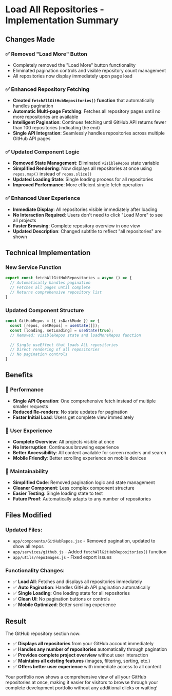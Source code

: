 # Load All Repositories - Implementation Summary

## Changes Made

### ✅ Removed "Load More" Button
- Completely removed the "Load More" button functionality
- Eliminated pagination controls and visible repository count management
- All repositories now display immediately upon page load

### ✅ Enhanced Repository Fetching
- **Created `fetchAllGitHubRepositories()` function** that automatically handles pagination
- **Automatic Multi-page Fetching**: Fetches all repository pages until no more repositories are available
- **Intelligent Pagination**: Continues fetching until GitHub API returns fewer than 100 repositories (indicating the end)
- **Single API Integration**: Seamlessly handles repositories across multiple GitHub API pages

### ✅ Updated Component Logic
- **Removed State Management**: Eliminated `visibleRepos` state variable
- **Simplified Rendering**: Now displays all repositories at once using `repos.map()` instead of `repos.slice()`
- **Updated Loading State**: Single loading process for all repositories
- **Improved Performance**: More efficient single fetch operation

### ✅ Enhanced User Experience
- **Immediate Display**: All repositories visible immediately after loading
- **No Interaction Required**: Users don't need to click "Load More" to see all projects
- **Faster Browsing**: Complete repository overview in one view
- **Updated Description**: Changed subtitle to reflect "all repositories" are shown

## Technical Implementation

### New Service Function
```javascript
export const fetchAllGitHubRepositories = async () => {
  // Automatically handles pagination
  // Fetches all pages until complete
  // Returns comprehensive repository list
}
```

### Updated Component Structure
```javascript
const GitHubRepos = ({ isDarkMode }) => {
  const [repos, setRepos] = useState([]);
  const [loading, setLoading] = useState(true);
  // Removed: visibleRepos state and loadMoreRepos function
  
  // Single useEffect that loads ALL repositories
  // Direct rendering of all repositories
  // No pagination controls
}
```

## Benefits

### 🚀 **Performance**
- **Single API Operation**: One comprehensive fetch instead of multiple smaller requests
- **Reduced Re-renders**: No state updates for pagination
- **Faster Initial Load**: Users get complete view immediately

### 👥 **User Experience**
- **Complete Overview**: All projects visible at once
- **No Interruption**: Continuous browsing experience
- **Better Accessibility**: All content available for screen readers and search
- **Mobile Friendly**: Better scrolling experience on mobile devices

### 🔧 **Maintainability**
- **Simplified Code**: Removed pagination logic and state management
- **Cleaner Component**: Less complex component structure
- **Easier Testing**: Single loading state to test
- **Future Proof**: Automatically adapts to any number of repositories

## Files Modified

### Updated Files:
- `app/components/GitHubRepos.jsx` - Removed pagination, updated to show all repos
- `app/services/github.js` - Added `fetchAllGitHubRepositories()` function
- `app/utils/repoImages.js` - Fixed export issues

### Functionality Changes:
- ✅ **Load All**: Fetches and displays all repositories immediately
- ✅ **Auto Pagination**: Handles GitHub API pagination automatically
- ✅ **Single Loading**: One loading state for all repositories
- ✅ **Clean UI**: No pagination buttons or controls
- ✅ **Mobile Optimized**: Better scrolling experience

## Result
The GitHub repository section now:
- ✅ **Displays all repositories** from your GitHub account immediately
- ✅ **Handles any number of repositories** automatically through pagination
- ✅ **Provides complete project overview** without user interaction
- ✅ **Maintains all existing features** (images, filtering, sorting, etc.)
- ✅ **Offers better user experience** with immediate access to all content

Your portfolio now shows a comprehensive view of all your GitHub repositories at once, making it easier for visitors to browse through your complete development portfolio without any additional clicks or waiting!
